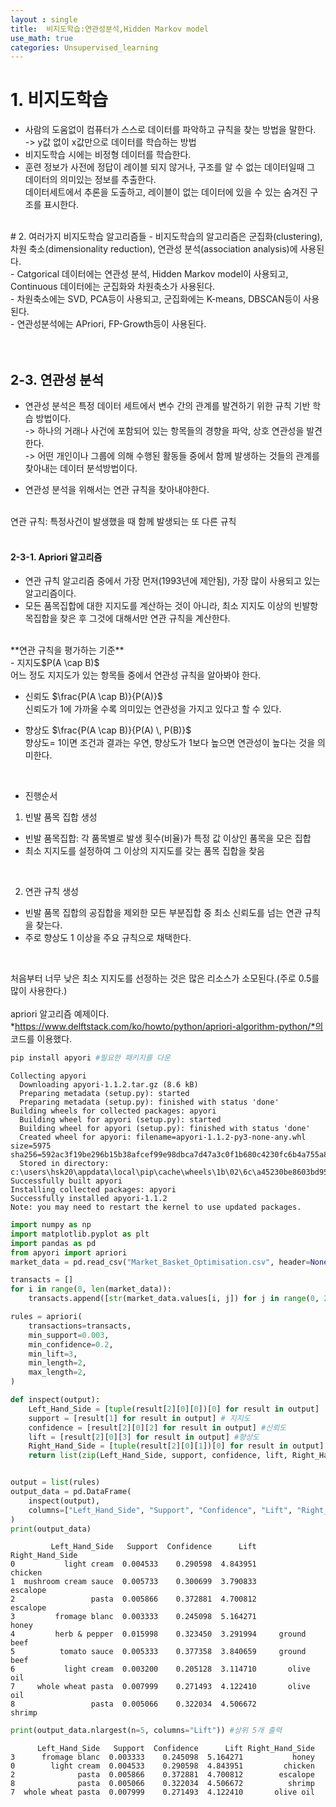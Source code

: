 ```yaml
---
layout : single
title:  비지도학습:연관성분석,Hidden Markov model
use_math: true
categories: Unsupervised_learning
---
```

# 1. 비지도학습
- 사람의 도움없이 컴퓨터가 스스로 데이터를 파악하고 규칙을 찾는 방법을 말한다.<br>
-> y값 없이 x값만으로 데이터를 학습하는 방법<br>
- 비지도학습 시에는 비정형 데이터를 학습한다.<br>
- 훈련 정보가 사전에 정답이 레이블 되지 않거나, 구조를 알 수 없는 데이터일때 그 데이터의 의미있는 정보를 추출한다.<br>
데이터세트에서 추론을 도출하고, 레이블이 없는 데이터에 있을 수 있는 숨겨진 구조를 표시한다.<br>

<br>
# 2. 여러가지 비지도학습 알고리즘들
- 비지도학습의 알고리즘은 군집화(clustering), 차원 축소(dimensionality reduction), 연관성 분석(association analysis)에 사용된다.<br>
- Catgorical 데이터에는 연관성 분석, Hidden Markov model이 사용되고, Continuous 데이터에는 군집화와 차원축소가 사용된다.<br>
- 차원축소에는 SVD, PCA등이 사용되고, 군집화에는 K-means, DBSCAN등이 사용된다.<br>
- 연관성분석에는 APriori, FP-Growth등이 사용된다.<br>
<br>
<br>

## 2-3. 연관성 분석
- 연관성 분석은 특정 데이터 세트에서 변수 간의 관계를 발견하기 위한 규칙 기반 학습 방법이다.<br>
-> 하나의 거래나 사건에 포함되어 있는 항목들의 경향을 파악, 상호 연관성을 발견한다.<br>
-> 어떤 개인이나 그룹에 의해 수행된 활동들 중에서 함께 발생하는 것들의 관계를 찾아내는 데이터 분석방법이다.<br>

- 연관성 분석을 위해서는 연관 규칙을 찾아내야한다.
<br>
연관 규칙: 특정사건이 발생했을 때 함께 발생되는 또 다른 규칙<br>
<br>

#### 2-3-1. Apriori 알고리즘
- 연관 규칙 알고리즘 중에서 가장 먼저(1993년에 제안됨), 가장 많이 사용되고 있는 알고리즘이다.<br>
- 모든 품목집합에 대한 지지도를 계산하는 것이 아니라, 최소 지지도 이상의 빈발항목집합을 찾은 후 그것에 대해서만 연관 규칙을 계산한다.<br>
<br>
**연관 규칙을 평가하는 기준**<br>
- 지지도$P(A \cap B)$ <br>
어느 정도 지지도가 있는 항목들 중에서 연관성 규칙을 알아봐야 한다.<br>

- 신뢰도 $\frac{P(A \cap B)}{P(A)}$ <br>
신뢰도가 1에 가까울 수록 의미있는 연관성을 가지고 있다고 할 수 있다.<br>

- 향상도 $\frac{P(A \cap B)}{P(A) \, P(B)}$ <br>
향상도= 1이면 조건과 결과는 우연, 향상도가 1보다 높으면 연관성이 높다는 것을 의미한다.<br>
<br>

- 진행순서<br>

1. 빈발 품목 집합 생성<br>
- 빈발 품목집합: 각 품목별로 발생 횟수(비율)가 특정 값 이상인 품목을 모은 집합<br>
- 최소 지지도를 설정하여 그 이상의 지지도를 갖는 품목 집합을 찾음<br>
<br>

2. 연관 규칙 생성<br>
- 빈발 품목 집합의 공집합을 제외한 모든 부분집합 중 최소 신뢰도를 넘는 연관 규칙을 찾는다.<br>
- 주로 향상도 1 이상을 주요 규칙으로 채택한다.<br>
<br>

처음부터 너무 낮은 최소 지지도를 선정하는 것은 많은 리소스가 소모된다.(주로 0.5를 많이 사용한다.)<br>
<br>
apriori 알고리즘 예제이다.<br>
*https://www.delftstack.com/ko/howto/python/apriori-algorithm-python/*의 코드를 이용했다.<br>

```python
pip install apyori #필요한 패키지를 다운
```

    Collecting apyori
      Downloading apyori-1.1.2.tar.gz (8.6 kB)
      Preparing metadata (setup.py): started
      Preparing metadata (setup.py): finished with status 'done'
    Building wheels for collected packages: apyori
      Building wheel for apyori (setup.py): started
      Building wheel for apyori (setup.py): finished with status 'done'
      Created wheel for apyori: filename=apyori-1.1.2-py3-none-any.whl size=5975 sha256=592ac3f19be296b15b38afcef99e98dbca7d47a3c0f1b680c4230fc6b4a755a8
      Stored in directory: c:\users\hsk20\appdata\local\pip\cache\wheels\1b\02\6c\a45230be8603bd95c0a51cd2b289aefdd860c1a100eab73661
    Successfully built apyori
    Installing collected packages: apyori
    Successfully installed apyori-1.1.2
    Note: you may need to restart the kernel to use updated packages.
    


```python
import numpy as np
import matplotlib.pyplot as plt
import pandas as pd
from apyori import apriori
market_data = pd.read_csv("Market_Basket_Optimisation.csv", header=None)# kaggle의 Market_Basket_Optimisation데이터 사용
```


```python
transacts = []
for i in range(0, len(market_data)):
    transacts.append([str(market_data.values[i, j]) for j in range(0, 20)])
```


```python
rules = apriori(
    transactions=transacts,
    min_support=0.003,
    min_confidence=0.2,
    min_lift=3,
    min_length=2,
    max_length=2,
)
```


```python
def inspect(output):
    Left_Hand_Side = [tuple(result[2][0][0])[0] for result in output]
    support = [result[1] for result in output] # 지지도
    confidence = [result[2][0][2] for result in output] #신뢰도
    lift = [result[2][0][3] for result in output] #향상도
    Right_Hand_Side = [tuple(result[2][0][1])[0] for result in output]
    return list(zip(Left_Hand_Side, support, confidence, lift, Right_Hand_Side))


output = list(rules)
output_data = pd.DataFrame(
    inspect(output),
    columns=["Left_Hand_Side", "Support", "Confidence", "Lift", "Right_Hand_Side"],
)
print(output_data)
```

             Left_Hand_Side   Support  Confidence      Lift Right_Hand_Side
    0           light cream  0.004533    0.290598  4.843951         chicken
    1  mushroom cream sauce  0.005733    0.300699  3.790833        escalope
    2                 pasta  0.005866    0.372881  4.700812        escalope
    3         fromage blanc  0.003333    0.245098  5.164271           honey
    4         herb & pepper  0.015998    0.323450  3.291994     ground beef
    5          tomato sauce  0.005333    0.377358  3.840659     ground beef
    6           light cream  0.003200    0.205128  3.114710       olive oil
    7     whole wheat pasta  0.007999    0.271493  4.122410       olive oil
    8                 pasta  0.005066    0.322034  4.506672          shrimp
    


```python
print(output_data.nlargest(n=5, columns="Lift")) #상위 5개 출력
```

          Left_Hand_Side   Support  Confidence      Lift Right_Hand_Side
    3      fromage blanc  0.003333    0.245098  5.164271           honey
    0        light cream  0.004533    0.290598  4.843951         chicken
    2              pasta  0.005866    0.372881  4.700812        escalope
    8              pasta  0.005066    0.322034  4.506672          shrimp
    7  whole wheat pasta  0.007999    0.271493  4.122410       olive oil
    
  <br>
  <br>
